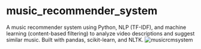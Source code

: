 # music_recommender_system
A music recommender system using Python, NLP (TF-IDF), and machine learning (content-based filtering) to analyze video descriptions and suggest similar music. Built with pandas, scikit-learn, and NLTK.
![musicrcmsystem](https://github.com/user-attachments/assets/bd07e3ed-3e97-4984-aa57-56d86515dc98)
